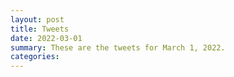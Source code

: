 ```yaml
---
layout: post
title: Tweets
date: 2022-03-01
summary: These are the tweets for March 1, 2022.
categories:
---
```


